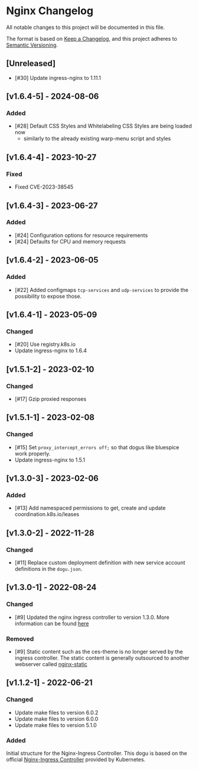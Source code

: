 # Nginx Changelog

All notable changes to this project will be documented in this file.

The format is based on [Keep a Changelog](https://keepachangelog.com/en/1.0.0/),
and this project adheres to [Semantic Versioning](https://semver.org/spec/v2.0.0.html).

## [Unreleased]
- [#30] Update ingress-nginx to 1.11.1

## [v1.6.4-5] - 2024-08-06
### Added
- [#28] Default CSS Styles and Whitelabeling CSS Styles are being loaded now
    - similarly to the already existing warp-menu script and styles

## [v1.6.4-4] - 2023-10-27
### Fixed
- Fixed CVE-2023-38545

## [v1.6.4-3] - 2023-06-27
### Added
- [#24] Configuration options for resource requirements
- [#24] Defaults for CPU and memory requests

## [v1.6.4-2] - 2023-06-05
### Added
- [#22] Added configmaps `tcp-services` and `udp-services` to provide the possibility to expose those.

## [v1.6.4-1] - 2023-05-09
### Changed
- [#20] Use registry.k8s.io 
- Update ingress-nginx to 1.6.4

## [v1.5.1-2] - 2023-02-10
### Changed
- [#17] Gzip proxied responses

## [v1.5.1-1] - 2023-02-08
### Changed
- [#15] Set `proxy_intercept_errors off;` so that dogus like bluespice work properly.
- Update ingress-nginx to 1.5.1

## [v1.3.0-3] - 2023-02-06
### Added
- [#13] Add namespaced permissions to get, create and update coordination.k8s.io/leases

## [v1.3.0-2] - 2022-11-28
### Changed
- [#11] Replace custom deployment definition with new service account definitions in the `dogu.json`.

## [v1.3.0-1] - 2022-08-24
### Changed
- [#9] Updated the nginx ingress controller to version 1.3.0. More information can be found [here](https://github.com/kubernetes/ingress-nginx/releases/tag/controller-v1.3.0)

### Removed
- [#9] Static content such as the ces-theme is no longer served by the ingress controller. The static content is generally outsourced to another webserver called [nginx-static](https://github.com/cloudogu/nginx-static)

## [v1.1.2-1] - 2022-06-21
### Changed
- Update make files to version 6.0.2
- Update make files to version 6.0.0
- Update make files to version 5.1.0

### Added 
Initial structure for the Nginx-Ingress Controller. This dogu is based on the official 
[Nginx-Ingress Controller](https://github.com/kubernetes/ingress-nginx/) provided by Kubernetes.

